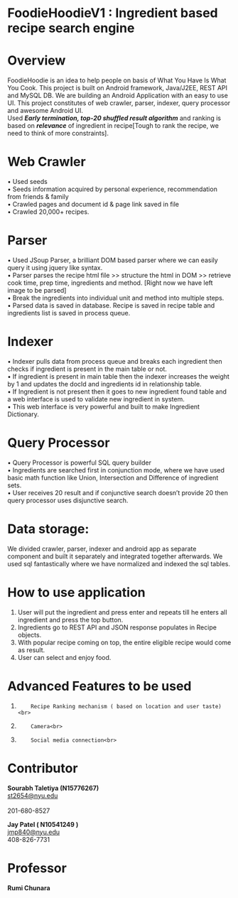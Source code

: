 # FoodieHoodieV1 : Ingredient based recipe search engine

# Overview
FoodieHoodie is an idea to help people on basis of What You Have Is What You Cook. This project is built on Android framework, Java/J2EE, REST API and MySQL DB. We are building an Android Application with an easy to use UI. This project constitutes of web crawler, parser, indexer, query processor and awesome Android UI.<br>
Used <em><b>Early termination, top-20 shuffled result algorithm</b></em> and ranking is based on <em><b>relevance</b></em> of ingredient in recipe[Tough to rank the recipe, we need to think of more constraints].

# Web Crawler
•	Used seeds<br>
•	Seeds information acquired by personal experience, recommendation from friends & family<br>
•	Crawled pages and document id & page link saved in file<br>
•	Crawled 20,000+ recipes.<br>

# Parser
•	Used JSoup Parser, a brilliant DOM based parser where we can easily query it using jquery like syntax.<br>
•	Parser parses the recipe html file >> structure the html in DOM >> retrieve cook time, prep time, ingredients and method. [Right now we have left image to be parsed]<br>
•	Break the ingredients into individual unit and method into multiple steps.<br>
•	Parsed data is saved in database. Recipe is saved in recipe table and ingredients list is saved in process queue.<br>

# Indexer
•	Indexer pulls data from process queue and breaks each ingredient then checks if ingredient is present in the main table or not.<br>
•	If ingredient is present in main table then the indexer increases the weight by 1 and updates the docId and ingredients id in relationship table.<br>
•	If Ingredient is not present then it goes to new ingredient found table and a web interface is used to validate new ingredient in system. <br>
•	This web interface is very powerful and built to make Ingredient Dictionary.<br>
 
# Query Processor
•	Query Processor is powerful SQL query builder<br>
•	Ingredients are searched first in conjunction mode, where we have used basic math function like Union, Intersection and Difference of ingredient sets.<br>
•	User receives 20 result and if conjunctive search doesn’t provide 20 then query processor uses disjunctive search.<br>

# Data storage: 
We divided crawler, parser, indexer and android app as separate component and built it separately and integrated together afterwards. We used sql fantastically where we have normalized and indexed the sql tables.<br>

# How to use application
1.	User will put the ingredient and press enter and repeats till he enters all ingredient and press the top button.<br>
2.	 Ingredients go to REST API and JSON response populates in Recipe objects.<br>
3.	 With popular recipe coming on top, the entire eligible recipe would come as result.<br>
4.	 User can select and enjoy food.<br>

# Advanced Features to be used
1.	       Recipe Ranking mechanism ( based on location and user taste)<br>
2.	       Camera<br>
3.	       Social media connection<br>
 
# Contributor
<b>Sourabh Taletiya (N15776267)</b><br>
st2654@nyu.edu<br>                                 
201-680-8527<br>                                      

<b>Jay Patel ( N10541249 )</b><br>
jmp840@nyu.edu<br>
408-826-7731    <br>

# Professor
<b>Rumi Chunara</b><br>
